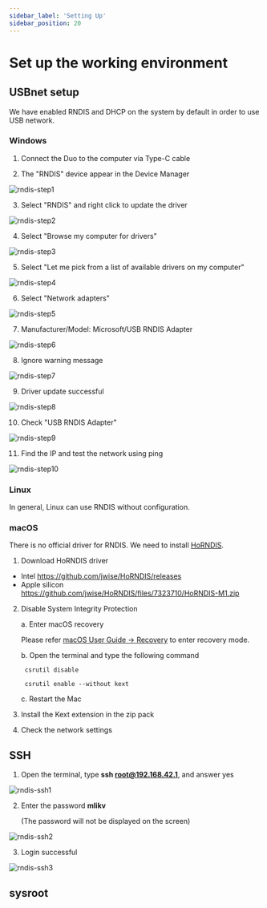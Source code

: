 ```yaml
---
sidebar_label: 'Setting Up'
sidebar_position: 20
---
```


# Set up the working environment

## USBnet setup

We have enabled RNDIS and DHCP on the system by default in order to use USB network.

### Windows

1. Connect the Duo to the computer via Type-C cable

2. The "RNDIS" device appear in the Device Manager

![rndis-step1](/images/duo/rndis-step1.png)

3. Select "RNDIS" and right click to update the driver

![rndis-step2](/images/duo/rndis-step2.png)

4. Select "Browse my computer for drivers"

![rndis-step3](/images/duo/rndis-step3.png)

5. Select "Let me pick from a list of available drivers on my computer"

![rndis-step4](/images/duo/rndis-step4.png)

6. Select "Network adapters"

![rndis-step5](/images/duo/rndis-step5.png)

7. Manufacturer/Model: Microsoft/USB RNDIS Adapter

![rndis-step6](/images/duo/rndis-step6.png)

8. Ignore warning message

![rndis-step7](/images/duo/rndis-step7.png)

9. Driver update successful

![rndis-step8](/images/duo/rndis-step8.png)

10. Check "USB RNDIS Adapter"

![rndis-step9](/images/duo/rndis-step9.png)

11. Find the IP and test the network using ping

![rndis-step10](/images/duo/rndis-step10.png)

### Linux

In general, Linux can use RNDIS without configuration.

### macOS

There is no official driver for RNDIS. We need to install [HoRNDIS](https://joshuawise.com/horndis).

1. Download HoRNDIS driver
  - Intel https://github.com/jwise/HoRNDIS/releases
  - Apple silicon https://github.com/jwise/HoRNDIS/files/7323710/HoRNDIS-M1.zip

2. Disable System Integrity Protection

    a. Enter macOS recovery

    Please refer [macOS User Guide -> Recovery](https://support.apple.com/en-hk/guide/mac-help/mchl338cf9a8/mac) to enter recovery mode.

    b. Open the terminal and type the following command

   ```
    csrutil disable

    csrutil enable --without kext
   ```

    c. Restart the Mac

3. Install the Kext extension in the zip pack

4. Check the network settings

## SSH

1. Open the terminal, type **ssh root@192.168.42.1**, and answer yes

![rndis-ssh1](/images/duo/rndis-ssh1.png)

2. Enter the password **mlikv** 

    (The password will not be displayed on the screen)

![rndis-ssh2](/images/duo/rndis-ssh2.png)

3. Login successful

![rndis-ssh3](/images/duo/rndis-ssh3.png)

## sysroot
